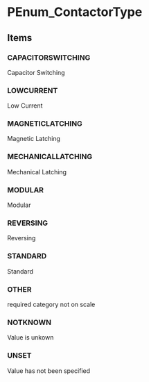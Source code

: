 # PEnum_ContactorType


<!-- end of short definition -->
## Items

### CAPACITORSWITCHING
Capacitor Switching

### LOWCURRENT
Low Current

### MAGNETICLATCHING
Magnetic Latching

### MECHANICALLATCHING
Mechanical Latching

### MODULAR
Modular

### REVERSING
Reversing

### STANDARD
Standard

### OTHER
required category not on scale

### NOTKNOWN
Value is unkown

### UNSET
Value has not been specified
